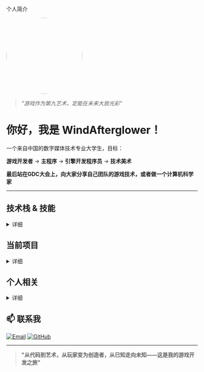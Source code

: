 
个人简介

<div align="left">
  <img src="https://haowallpaper.com/link/common/file/previewFileImg/17758077670051200" width="200" height="200" style="border-radius: 50%"/>
</div>

> *"游戏作为第九艺术，定能在未来大放光彩"*

#  你好，我是 WindAfterglower！

一个来自中国的数字媒体技术专业大学生，目标：

**游戏开发者** → **主程序** → **引擎开发程序员** → **技术美术**

**最后站在GDC大会上，向大家分享自己团队的游戏技术，或者做一个计算机科学家**



---

##  技术栈 & 技能
<details><summary>详细</summary>
  
### **编程语言**
![C#](https://img.shields.io/badge/C%23-239120?style=for-the-badge&logo=c-sharp&logoColor=white)
![C++](https://img.shields.io/badge/C%2B%2B-00599C?style=for-the-badge&logo=c%2B%2B&logoColor=white)
![TypeScript](https://img.shields.io/badge/TypeScript-007ACC?style=for-the-badge&logo=typescript&logoColor=white)
![Lua](https://img.shields.io/badge/Lua-2C2D72?style=for-the-badge&logo=lua&logoColor=white)

### **游戏引擎 & 框架**
![Unity](https://img.shields.io/badge/Unity-100000?style=for-the-badge&logo=unity&logoColor=white)
![Unreal Engine](https://img.shields.io/badge/Unreal%20Engine-0E1128?style=for-the-badge&logo=unrealengine&logoColor=white)
![XFGameFramework](https://img.shields.io/badge/XFGameFramework-FF6B00?style=for-the-badge&logo=unity&logoColor=white)
</details>



##  当前项目

<details><summary>详细</summary>
###  **[XFGameFramework 实践](https://github.com/WindAfterglower/WitchTrial)**
正在深度使用并学习 [XFGameFramework](https://gitee.com/xianfengkeji/XFGameFramework) 开源游戏框架

###  **[个人游戏框架开发](https://github.com/WindAfterglower/UnityFramerwork)**
基于实战经验，正在整合开发属于自己的游戏框架
</details>

## 个人相关

<details><summary>详细</summary>

###  兴趣领域

-  **图形渲染技术**
-  **游戏开发架构**
-  **计算机硬件 & 装机**
-  **数字绘画** (计划学习)
-  **三维特效与渲染** (未来方向)

---

###  个人生活

**爱好：**
-  游戏体验与分析
-  跑步健身
-  硬件装机达人

**信念：**
> 坚信中国3A游戏必将崛起，致力于通过技术创新推动游戏艺术发展

</details>

## 📫 联系我

[![Email](https://img.shields.io/badge/Email-WindAfterglower@yeah.net-D14836?style=for-the-badge&logo=gmail&logoColor=white)](mailto:WindAfterglower@yeah.net)
[![GitHub](https://img.shields.io/badge/GitHub-WindAfterglower-181717?style=for-the-badge&logo=github&logoColor=white)](https://github.com/WindAfterglower)

---

> **"从代码到艺术，从玩家变为创造者，从已知走向未知——这是我的游戏开发之旅"**

